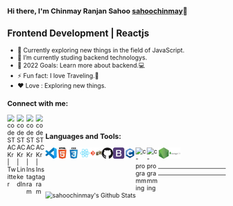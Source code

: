 ### Hi there, I'm Chinmay Ranjan Sahoo [sahoochinmay][website]👋

## Frontend Development | Reactjs 

- 🔭 Currently exploring new things in the field of JavaScript.
- 🌱 I’m currently studing backend technologys. 
- 🥅 2022 Goals: Learn more about backend.💻
- ⚡ Fun fact: I love Traveling.🚴
- ❤️ Love : Exploring new things.

### Connect with me:

[<img align="left" alt="codeSTACKr | Twitter" width="22px" src="https://cdn.jsdelivr.net/npm/simple-icons@v3/icons/twitter.svg" />][twitter]
[<img align="left" alt="codeSTACKr | LinkedIn" width="22px" src="https://cdn.jsdelivr.net/npm/simple-icons@v3/icons/linkedin.svg" />][linkedin]
[<img align="left" alt="codeSTACKr | Instagram" width="22px" src="https://cdn.jsdelivr.net/npm/simple-icons@v3/icons/instagram.svg" />][instagram]
[<img align="left" alt="codeSTACKr | Instagram" width="22px" src="https://cdn.jsdelivr.net/npm/simple-icons@v3/icons/facebook.svg" />][facebook]

<br />

### Languages and Tools:

[<img align="left" alt="Visual Studio Code" width="26px" src="https://raw.githubusercontent.com/github/explore/80688e429a7d4ef2fca1e82350fe8e3517d3494d/topics/visual-studio-code/visual-studio-code.png" />][vscode]
[<img align="left" alt="html5" width="26px" src="https://raw.githubusercontent.com/github/explore/80688e429a7d4ef2fca1e82350fe8e3517d3494d/topics/html/html.png" />][html5]
[<img align="left" alt="CSS3" width="26px" src="https://raw.githubusercontent.com/github/explore/80688e429a7d4ef2fca1e82350fe8e3517d3494d/topics/css/css.png" />][css3]
[<img align="left" alt="react" width="26px" src="https://raw.githubusercontent.com/github/explore/80688e429a7d4ef2fca1e82350fe8e3517d3494d/topics/react/react.png" />][reactjs]
[<img align="left" alt="git" width="26px" src="https://raw.githubusercontent.com/github/explore/80688e429a7d4ef2fca1e82350fe8e3517d3494d/topics/git/git.png" />][git]
[<img align="left" alt="github" width="26px" src="https://raw.githubusercontent.com/github/explore/78df643247d429f6cc873026c0622819ad797942/topics/github/github.png" />][github]
[<img align="left" alt="bootstrap" width="26px" src="https://raw.githubusercontent.com/github/explore/80688e429a7d4ef2fca1e82350fe8e3517d3494d/topics/bootstrap/bootstrap.png" />][bootstrap]
[<img align="left" alt="c-programming" width="26px" src="https://raw.githubusercontent.com/github/explore/80688e429a7d4ef2fca1e82350fe8e3517d3494d/topics/c/c.png" />][c]
[<img align="left" alt="c-programming" width="26px" src="https://seeklogo.com/images/N/next-js-logo-8FCFF51DD2-seeklogo.com.png" />][nextjs]
[<img align="left" alt="c-programming" width="26px" src="https://tailwindcss.com/_next/static/media/social-square.b622e290e82093c36cca57092ffe494f.jpg" />][tailwind]
[<img align="left" alt="c-programming" width="26px" src="https://raw.githubusercontent.com/github/explore/80688e429a7d4ef2fca1e82350fe8e3517d3494d/topics/nodejs/nodejs.png" />][node]
[<img align="left" alt="c-programming" width="26px" src="https://raw.githubusercontent.com/github/explore/80688e429a7d4ef2fca1e82350fe8e3517d3494d/topics/mongodb/mongodb.png" />][mongodb]
<br />
<br />

---

---

<img align="left" alt="sahoochinmay's Github Stats" src="https://github-readme-stats.vercel.app/api?username=sahoochinmay&show_icons=true&hide_border=true" />

[website]: https://github.com/sahoochinmay
[twitter]: https://twitter.com/_Sahoochinmay
[instagram]: https://www.instagram.com/_sahoochinmay/
[linkedin]: https://www.linkedin.com/in/chinmay-ranjan-sahoo-865b75161/
[facebook]: https://www.facebook.com/sahoochinmay.R/
[vscode]: https://code.visualstudio.com/
[html5]: https://g.co/kgs/9zzMzE
[css3]: https://g.co/kgs/NxbB1b
[reactjs]: https://reactjs.org/
[git]: https://g.co/kgs/aQEy5Y
[github]: https://github.com/
[bootstrap]: https://getbootstrap.com/
[c]: https://g.co/kgs/HJyHvh
[nextjs]: https://nextjs.org/
[tailwind]: https://tailwindcss.com/
[node]: https://nodejs.org/en/
[mongodb]: https://www.mongodb.com/
